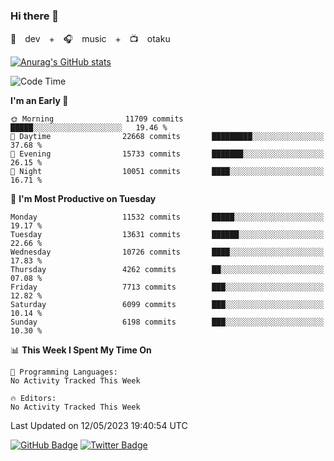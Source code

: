 ### Hi there 👋

🚀　dev　+　🎧　music　+　📺　otaku


[![Anurag's GitHub stats](https://github-readme-stats.vercel.app/api?username=koheitasaka&count_private=true&show_icons=true&theme=monokai)](https://github.com/koheitasaka/github-readme-stats)

<!--START_SECTION:waka-->
![Code Time](http://img.shields.io/badge/Code%20Time-1%2C161%20hrs%2023%20mins-blue)

**I'm an Early 🐤** 

```text
🌞 Morning                11709 commits       █████░░░░░░░░░░░░░░░░░░░░   19.46 % 
🌆 Daytime                22668 commits       █████████░░░░░░░░░░░░░░░░   37.68 % 
🌃 Evening                15733 commits       ███████░░░░░░░░░░░░░░░░░░   26.15 % 
🌙 Night                  10051 commits       ████░░░░░░░░░░░░░░░░░░░░░   16.71 % 
```
📅 **I'm Most Productive on Tuesday** 

```text
Monday                   11532 commits       █████░░░░░░░░░░░░░░░░░░░░   19.17 % 
Tuesday                  13631 commits       ██████░░░░░░░░░░░░░░░░░░░   22.66 % 
Wednesday                10726 commits       ████░░░░░░░░░░░░░░░░░░░░░   17.83 % 
Thursday                 4262 commits        ██░░░░░░░░░░░░░░░░░░░░░░░   07.08 % 
Friday                   7713 commits        ███░░░░░░░░░░░░░░░░░░░░░░   12.82 % 
Saturday                 6099 commits        ███░░░░░░░░░░░░░░░░░░░░░░   10.14 % 
Sunday                   6198 commits        ███░░░░░░░░░░░░░░░░░░░░░░   10.30 % 
```


📊 **This Week I Spent My Time On** 

```text
💬 Programming Languages: 
No Activity Tracked This Week

🔥 Editors: 
No Activity Tracked This Week
```


 Last Updated on 12/05/2023 19:40:54 UTC
<!--END_SECTION:waka-->

[![GitHub Badge](https://img.shields.io/badge/GitHub-100000?style=for-the-badge&logo=github&logoColor=white)](https://github.com/koheitasaka)
[![Twitter Badge](https://img.shields.io/badge/Twitter-1DA1F2?style=for-the-badge&logo=twitter&logoColor=white)](https://twitter.com/sleep_asleep_)
